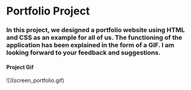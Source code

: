 # Portfolio Project 

<h3> In this project, we designed a portfolio website using HTML and CSS as an example for all of us. The functioning of the application has been explained in the form of a GIF. I am looking forward to your feedback and suggestions. </h3>

<h4>Project Gif</h4>
![](screen_portfolio.gif)
  
